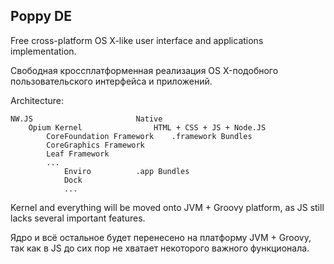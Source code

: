Poppy DE
--
Free cross-platform OS X-like user interface and applications implementation.

Свободная кроссплатформенная реализация OS X-подобного пользовательского интерфейса и приложений.

Architecture:

	NW.JS						Native
		Opium Kernel				HTML + CSS + JS + Node.JS
			CoreFoundation Framework	.framework Bundles
			CoreGraphics Framework
			Leaf Framework
			...
				Enviro			.app Bundles
				Dock
				...

Kernel and everything will be moved onto JVM + Groovy platform, as JS still lacks several important features.

Ядро и всё остальное будет перенесено на платформу JVM + Groovy, так как в JS до сих пор не хватает некоторого важного функционала.
